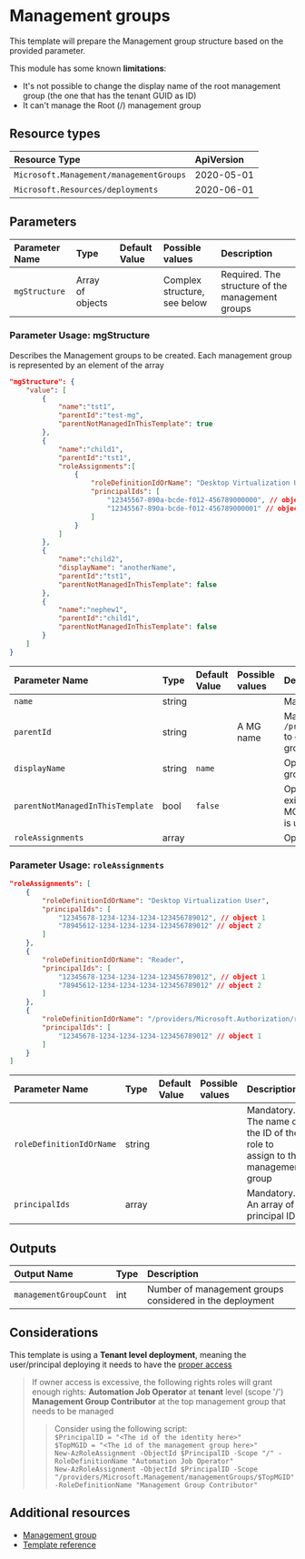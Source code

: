 # Management groups

This template will prepare the Management group structure based on the provided parameter.

This module has some known **limitations**:
- It's not possible to change the display name of the root management group (the one that has the tenant GUID as ID)
- It can't manage the Root (/) management group

## Resource types

|Resource Type|ApiVersion|
|:--|:--|
|`Microsoft.Management/managementGroups`|2020-05-01|
|`Microsoft.Resources/deployments`|2020-06-01|

## Parameters

| Parameter Name | Type | Default Value | Possible values | Description |
| :-             | :-   | :-            | :-              | :-          |
| `mgStructure` | Array of objects | | Complex structure, see below | Required. The structure of the management groups |

### Parameter Usage: mgStructure

Describes the Management groups to be created. Each management group is represented by an element of the array

``` json
"mgStructure": {
    "value": [
        {
            "name":"tst1",
            "parentId":"test-mg",
            "parentNotManagedInThisTemplate": true
        },
        {
            "name":"child1",
            "parentId":"tst1",
            "roleAssignments":[
                {
                    "roleDefinitionIdOrName": "Desktop Virtualization User",
                    "principalIds": [
                        "12345567-890a-bcde-f012-456789000000", // object 1
                        "12345567-890a-bcde-f012-456789000001" // object 2
                    ]
                }
            ]
        },
        {
            "name":"child2",
            "displayName": "anotherName",
            "parentId":"tst1",
            "parentNotManagedInThisTemplate": false
        },
        {
            "name":"nephew1",
            "parentId":"child1",
            "parentNotManagedInThisTemplate": false
        }
    ]
}

```

| Parameter Name | Type | Default Value | Possible values | Description |
| :-             | :-   | :-            | :-              | :-          |
| `name` | string | | | Mandatory. The ID of the Management group |
| `parentId` | string | | A MG name | Mandatory. The template will concatenate `/providers/Microsoft.Management/managementGroups/` to create the resource ID of the parent management group the deployed one is child of |
| `displayName` | string | `name` | | Optional. The display name of the management group. If not specified, the id (name) will be used |
| `parentNotManagedInThisTemplate` | bool | `false` | | Optional. `true` if the parent management group is existing and defined elsewhere, `false` if the parent MG is also managed in this template. This parameter is used to define the deployment sequence |
| `roleAssignments` | array | | | Optional. Array of role assignment objects |


### Parameter Usage: `roleAssignments`

```json
"roleAssignments": [
    {
        "roleDefinitionIdOrName": "Desktop Virtualization User",
        "principalIds": [
            "12345678-1234-1234-1234-123456789012", // object 1
            "78945612-1234-1234-1234-123456789012" // object 2
        ]
    },
    {
        "roleDefinitionIdOrName": "Reader",
        "principalIds": [
            "12345678-1234-1234-1234-123456789012", // object 1
            "78945612-1234-1234-1234-123456789012" // object 2
        ]
    },
    {
        "roleDefinitionIdOrName": "/providers/Microsoft.Authorization/roleDefinitions/c2f4ef07-c644-48eb-af81-4b1b4947fb11",
        "principalIds": [
            "12345678-1234-1234-1234-123456789012" // object 1
        ]
    }
]
```

| Parameter Name | Type | Default Value | Possible values | Description |
| :-             | :-   | :-            | :-              | :-          |
| `roleDefinitionIdOrName` | string | | | Mandatory. The name or the ID of the role to assign to the management group |
| `principalIds` | array | | | Mandatory. An array of principal IDs |


## Outputs

| Output Name | Type | Description |
| :-- | :-- | :-- |
| `managementGroupCount` | int | Number of management groups considered in the deployment |

## Considerations

This template is using a **Tenant level deployment**, meaning the user/principal deploying it needs to have the [proper access](https://docs.microsoft.com/en-us/azure/azure-resource-manager/templates/deploy-to-tenant#required-access)

> If owner access is excessive, the following rights roles will grant enough rights:
> **Automation Job Operator** at **tenant** level (scope '/')<br>
> **Management Group Contributor** at the top management group that needs to be managed
>
>> Consider using the following script:<br>
>> `$PrincipalID = "<The id of the identity here>"`<br>
>> `$TopMGID = "<The id of the management group here>"`<br>
>> `New-AzRoleAssignment -ObjectId $PrincipalID -Scope "/" -RoleDefinitionName "Automation Job Operator"`<br>
>> `New-AzRoleAssignment -ObjectId $PrincipalID -Scope "/providers/Microsoft.Management/managementGroups/$TopMGID" -RoleDefinitionName "Management Group Contributor"`

## Additional resources

- [Management group](https://docs.microsoft.com/en-us/azure/governance/management-groups/)
- [Template reference](https://docs.microsoft.com/en-us/azure/templates/microsoft.management/managementgroups)

